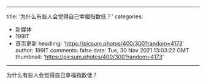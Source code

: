 
---
title: '为什么有些人会觉得自己幸福指数低？'
categories: 
 - 新媒体
 - 199IT
 - 首页更新
headimg: 'https://picsum.photos/400/300?random=4173'
author: 199IT
comments: false
date: Tue, 30 Nov 2021 13:03:22 GMT
thumbnail: 'https://picsum.photos/400/300?random=4173'
---

<div>   
为什么有些人会觉得自己幸福指数低？  
</div>
            